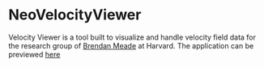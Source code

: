 NeoVelocityViewer
=================

Velocity Viewer is a tool built to visualize and handle velocity field data for the research group of <a href="http://summit.fas.harvard.edu/">Brendan Meade</a> at Harvard. The application can be previewed <a href="https://dl.dropboxusercontent.com/u/113867121/velocity-viewer/index.html">here</a>
